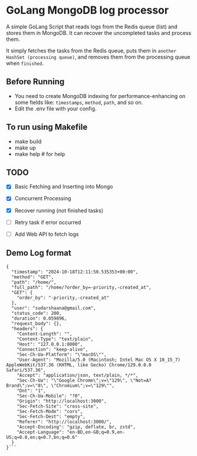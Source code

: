 # GoLang MongoDB log processor
A simple GoLang Script that reads logs from the Redis queue (list) and stores them in MongoDB. It can recover the uncompleted tasks and process them.

It simply fetches the tasks from the Redis queue, puts them in `another HashSet (processing queue)`, and removes them from the processing queue when `finished`.


## Before Running
- You need to create MongoDB indexing for performance-enhancing on some fields like: `timestamps`, `method`, `path`, and so on.
- Edit the .env file with your config.

## To run using Makefile
- make build
- make up
- make help # for help


## TODO
- [x] Basic Fetching and Inserting into Mongo
- [x] Concurrent Processing
- [x] Recover running (not finished tasks)
- [ ] Retry task if error occurred
- [ ] Add Web API to fetch logs


## Demo Log format
```
{
  "timestamp": "2024-10-18T12:11:50.535353+00:00",
  "method": "GET",
  "path": "/home/",
  "full_path": "/home/?order_by=-priority,-created_at",
  "GET": {
    "order_by": "-priority,-created_at"
  },
  "user": "sudarshaana@gmail.com",
  "status_code": 200,
  "duration": 0.059896,
  "request_body": {},
  "headers": {
    "Content-Length": "",
    "Content-Type": "text/plain",
    "Host": "127.0.0.1:8000",
    "Connection": "keep-alive",
    "Sec-Ch-Ua-Platform": "\"macOS\"",
    "User-Agent": "Mozilla/5.0 (Macintosh; Intel Mac OS X 10_15_7) AppleWebKit/537.36 (KHTML, like Gecko) Chrome/129.0.0.0 Safari/537.36",
    "Accept": "application/json, text/plain, */*",
    "Sec-Ch-Ua": "\"Google Chrome\";v=\"129\", \"Not=A?Brand\";v=\"8\", \"Chromium\";v=\"129\"",
    "Dnt": "1",
    "Sec-Ch-Ua-Mobile": "?0",
    "Origin": "http://localhost:3000",
    "Sec-Fetch-Site": "cross-site",
    "Sec-Fetch-Mode": "cors",
    "Sec-Fetch-Dest": "empty",
    "Referer": "http://localhost:3000/",
    "Accept-Encoding": "gzip, deflate, br, zstd",
    "Accept-Language": "en-BD,en-GB;q=0.9,en-US;q=0.8,en;q=0.7,bn;q=0.6"
  }
}```
